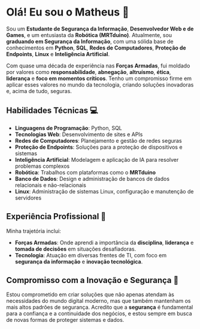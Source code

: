 # Olá! Eu sou o Matheus 👋

Sou um **Estudante de Segurança da Informação**, **Desenvolvedor Web e de Games**, e um entusiasta da **Robótica (MRTduino)**. Atualmente, sou **graduando em Segurança da Informação**, com uma sólida base de conhecimentos em **Python**, **SQL**, **Redes de Computadores**, **Proteção de Endpoints**, **Linux** e **Inteligência Artificial**.

Com quase uma década de experiência nas **Forças Armadas**, fui moldado por valores como **responsabilidade**, **abnegação**, **altruísmo**, **ética**, **liderança** e **foco em momentos críticos**. Tenho um compromisso firme em aplicar esses valores no mundo da tecnologia, criando soluções inovadoras e, acima de tudo, seguras.

## **Habilidades Técnicas 💻**
- **Linguagens de Programação**: Python, SQL
- **Tecnologias Web**: Desenvolvimento de sites e APIs
- **Redes de Computadores**: Planejamento e gestão de redes seguras
- **Proteção de Endpoints**: Soluções para a proteção de dispositivos e sistemas
- **Inteligência Artificial**: Modelagem e aplicação de IA para resolver problemas complexos
- **Robótica**: Trabalhos com plataformas como o **MRTduino**
- **Banco de Dados**: Design e administração de bancos de dados relacionais e não-relacionais
- **Linux**: Administração de sistemas Linux, configuração e manutenção de servidores

## **Experiência Profissional 🌟**
Minha trajetória inclui:
- **Forças Armadas**: Onde aprendi a importância da **disciplina**, **liderança** e **tomada de decisões** em situações desafiadoras.
- **Tecnologia**: Atuação em diversas frentes de TI, com foco em **segurança da informação** e **inovação tecnológica**.

## **Compromisso com a Inovação e Segurança 🔐**
Estou comprometido em criar soluções que não apenas atendam às necessidades do mundo digital moderno, mas que também mantenham os mais altos padrões de segurança. Acredito que a **segurança** é fundamental para a confiança e a continuidade dos negócios, e estou sempre em busca de novas formas de proteger sistemas e dados.


